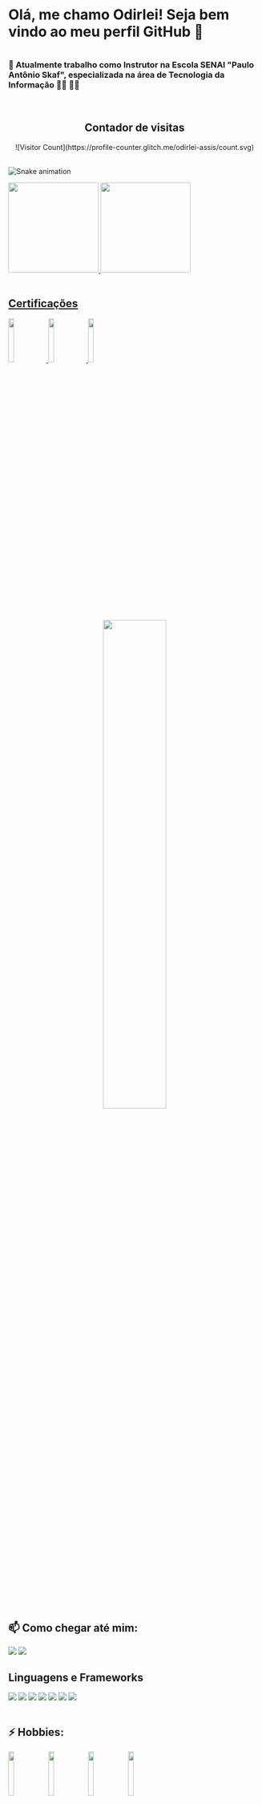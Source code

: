 # <h1>Olá, me chamo Odirlei! Seja bem vindo ao meu perfil GitHub 👋<h1>

### 🔭 Atualmente trabalho como Instrutor na Escola SENAI "Paulo Antônio Skaf", especializada na área de Tecnologia da Informação :man_teacher: :man_technologist:
  <br>

<!--
**odirlei-assis/odirlei-assis** is a ✨ _special_ ✨ repository because its `README.md` (this file) appears on your GitHub profile.

Here are some ideas to get you started:

- 🔭 Atualmente trabalho como Instrutor na Escola SENAI "Paulo Antônio Skaf", especializada na área de Tecnologia da Informação ...
- 🌱 I’m currently learning ...
- 👯 I’m looking to collaborate on ...
- 🤔 I’m looking for help with ...
- 💬 Ask me about ...
- 📫 Como chegar até mim: ...
- 😄 Pronouns: ...
- ⚡ Fun fact: ...
-->
<div align="center">
  
<h2>Contador de visitas</h2> 
  ![Visitor Count](https://profile-counter.glitch.me/odirlei-assis/count.svg)
  
</div>
    <br>

  
![Snake animation](https://github.com/odirlei-assis/odirlei-assis/blob/output/github-contribution-grid-snake.svg)
    <br>

  
<div>
<a href="https://github.com/odirlei-assis">
<img height="180em" src="https://github-readme-stats.vercel.app/api/top-langs/?username=odirlei-assis&layout=compact&langs_count=7&theme=dracula"/>
<img height="180em" src="https://github-readme-stats.vercel.app/api?username=odirlei-assis&show_icons=true&theme=dracula&include_all_commits=true&count_private=true"/>
</div>
    <br>

  
<div>
  <h2>Certificações</h2>
  
  <a href="https://www.credly.com/badges/1ebd9810-1c24-4f1a-9a0c-ae5535d0593d/public_url" target="blank">
    <img width="15%" height="15%"  src="https://images.credly.com/size/340x340/images/be8fcaeb-c769-4858-b567-ffaaa73ce8cf/image.png"/>
  </a>  
  
  <a href="https://www.credly.com/badges/289eaa31-cc4d-4734-97a8-69a25b2e37ce/public_url" target="blank">
    <img width="15%" height="15%"  src="https://images.credly.com/size/340x340/images/4136ced8-75d5-4afb-8677-40b6236e2672/azure-ai-fundamentals-600x600.png"/>
  </a>
  
  <a href="https://gohorseprocess.com.br/extreme-go-horse-xgh/" target="blank">
    <img width="15%" height="15%"  src="https://mlohrktvfr9b.i.optimole.com/cb:tVDx~16b5e/w:600/h:600/q:mauto/https://www.nerdstickers.com.br/wp-content/uploads/2020/12/adesivo-extreme-go-horse-ns.png"/>
  </a>
</div>
    <br>

  
<div align="center">
<img width="50%" height="50%"  src="https://i.kym-cdn.com/photos/images/newsfeed/000/538/716/7f5.gif"/>
</div>
    <br>

  
<h2>📫 Como chegar até mim:</h2>

<a href = "mailto:odirlei_sabella@hotmail.com"><img src="https://img.shields.io/badge/Hotmail-D14836?style=for-the-badge&logo=gmail&logoColor=white" target="_blank"></a>
<a href = "https://www.linkedin.com/in/odirlei-sabella/" target="_blank"><img src="https://img.shields.io/badge/linkedin-%230077B5.svg?&style=for-the-badge&logo=linkedin&logoColor=white"></a>
    <br>

  
<div>
  <h2>Linguagens e Frameworks</h2>
  <img src=https://progress-bar.dev/80?title=HTML />
  <img src=https://progress-bar.dev/80?title=CSS />
  <img src=https://progress-bar.dev/70?title=JAVASCRIPT />
  <img src=https://progress-bar.dev/80?title=CSHARP  />
  <img src=https://progress-bar.dev/80?title=BOOTSTRAP  />
  <img src=https://progress-bar.dev/65?title=ANGULAR  />
  <img src=https://progress-bar.dev/50?title=PHP  />
</div>
    <br>

<div>
<h2>⚡ Hobbies:</h2>
  
<img width="15%" height="15%"  src="https://upload.wikimedia.org/wikipedia/commons/thumb/f/fc/Valorant_logo_-_pink_color_version.svg/2560px-Valorant_logo_-_pink_color_version.svg.png"/>

<img width="15%" height="15%"  src="https://www.clickjogos.com.br/includes/img/landing-page/call-of-duty-mobile-logo.png"/>
  
<img width="15%" height="15%"  src="https://static.goomer.app/stores/24214/products/mobile-menu/templates/29253/logo.png"/>
  
<img width="15%" height="15%"  src="https://image.spreadshirtmedia.net/image-server/v1/designs/15116158,width=178,height=178,colors%5B0%5D=141754,colors%5B1%5D=D41C3B.png"/>
</div>
